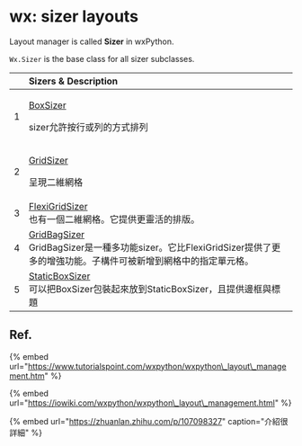 # wx: sizer layouts

Layout manager is called **Sizer** in wxPython. 

`Wx.Sizer` is the base class for all sizer subclasses.

<table>
  <thead>
    <tr>
      <th style="text-align:left"></th>
      <th style="text-align:left">Sizers &amp; Description</th>
    </tr>
  </thead>
  <tbody>
    <tr>
      <td style="text-align:left">1</td>
      <td style="text-align:left">
        <p><a href="http://www.tw511.com/3/48/1635.html">BoxSizer</a>
        </p>
        <p>sizer&#x5141;&#x8A31;&#x6309;&#x884C;&#x6216;&#x5217;&#x7684;&#x65B9;&#x5F0F;&#x6392;&#x5217;</p>
      </td>
    </tr>
    <tr>
      <td style="text-align:left">2</td>
      <td style="text-align:left">
        <p><a href="http://www.tw511.com/3/48/1636.html">GridSizer</a>
        </p>
        <p>&#x5448;&#x73FE;&#x4E8C;&#x7DAD;&#x7DB2;&#x683C;</p>
      </td>
    </tr>
    <tr>
      <td style="text-align:left">3</td>
      <td style="text-align:left"><a href="http://www.tw511.com/3/48/1637.html">FlexiGridSizer</a>
        <br />&#x4E5F;&#x6709;&#x4E00;&#x500B;&#x4E8C;&#x7DAD;&#x7DB2;&#x683C;&#x3002;&#x5B83;&#x63D0;&#x4F9B;&#x66F4;&#x9748;&#x6D3B;&#x7684;&#x6392;&#x7248;&#x3002;</td>
    </tr>
    <tr>
      <td style="text-align:left">4</td>
      <td style="text-align:left"><a href="http://www.tw511.com/3/48/1638.html">GridBagSizer</a>
        <br />GridBagSizer&#x662F;&#x4E00;&#x7A2E;&#x591A;&#x529F;&#x80FD;sizer&#x3002;&#x5B83;&#x6BD4;FlexiGridSizer&#x63D0;&#x4F9B;&#x4E86;&#x66F4;&#x591A;&#x7684;&#x589E;&#x5F37;&#x529F;&#x80FD;&#x3002;&#x5B50;&#x69CB;&#x4EF6;&#x53EF;&#x88AB;&#x65B0;&#x589E;&#x5230;&#x7DB2;&#x683C;&#x4E2D;&#x7684;&#x6307;&#x5B9A;&#x55AE;&#x5143;&#x683C;&#x3002;</td>
    </tr>
    <tr>
      <td style="text-align:left">5</td>
      <td style="text-align:left"><a href="http://www.tw511.com/3/48/1639.html">StaticBoxSizer</a>
        <br />&#x53EF;&#x4EE5;&#x628A;BoxSizer&#x5305;&#x88DD;&#x8D77;&#x4F86;&#x653E;&#x5230;StaticBoxSizer&#xFF0C;&#x4E14;&#x63D0;&#x4F9B;&#x908A;&#x6846;&#x8207;&#x6A19;&#x984C;</td>
    </tr>
  </tbody>
</table>

## Ref.

{% embed url="https://www.tutorialspoint.com/wxpython/wxpython\_layout\_management.htm" %}

{% embed url="https://iowiki.com/wxpython/wxpython\_layout\_management.html" %}

{% embed url="https://zhuanlan.zhihu.com/p/107098327" caption="介紹很詳細" %}







